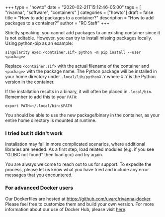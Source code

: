 +++
type = "howto"
date = "2020-02-21T15:12:46-05:00" 
tags = [ "rivanna", "software", "containers" ] 
categories = ["howto"]
draft = false 
title = "How to add packages to a container?"
description = "How to add packages to a container?"
author = "RC Staff"
+++

Strictly speaking, you cannot add packages to an existing container since it is not editable. However, you can try to install missing packages locally. Using python-pip as an example:

```
singularity exec <container.sif> python -m pip install --user <package>
```

Replace `<container.sif>` with the actual filename of the container and `<package>` with the package name. The Python package will be installed in your home directory under `.local/lib/pythonX.Y` where `X.Y` is the Python version in the container.

If the installation results in a binary, it will often be placed in `.local/bin`. Remember to add this to your `PATH`:

```
export PATH=~/.local/bin:$PATH
```

You should be able to use the new package/binary in the container, as your entire home directory is mounted at runtime.

### I tried but it didn't work

Installation may fail in more complicated scenarios, where additional libraries are needed. As a first step, load related modules (e.g. if you see "GLIBC not found" then load gcc) and try again.

You are always welcome to reach out to us for support. To expedite the process, please let us know what you have tried and include any error messages that you encountered.

### For advanced Docker users
Our Dockerfiles are hosted at https://github.com/uvarc/rivanna-docker. Please feel free to customize them and build your own version. For more information about our use of Docker Hub, please visit [here](/userinfo/rivanna/software/containers/#container-registries-for-uva-research-computing).
